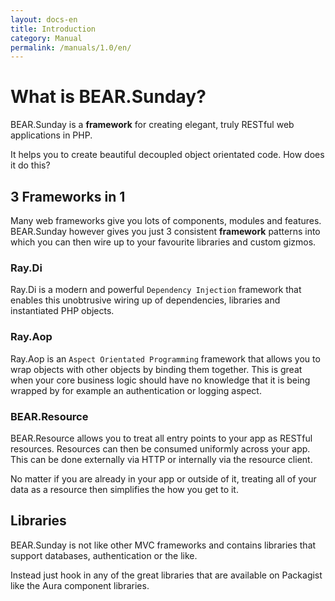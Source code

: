 ```yaml
---
layout: docs-en
title: Introduction
category: Manual
permalink: /manuals/1.0/en/
---
```

# What is BEAR.Sunday?

BEAR.Sunday is a **framework** for creating elegant, truly RESTful web applications in PHP.

It helps you to create beautiful decoupled object orientated code. How does it do this?

## 3 Frameworks in 1

Many web frameworks give you lots of components, modules and features. BEAR.Sunday however gives you just 3 consistent **framework** patterns into which you can then wire up to your favourite libraries and custom gizmos.

### Ray.Di

Ray.Di is a modern and powerful `Dependency Injection` framework that enables this unobtrusive wiring up of dependencies, libraries and instantiated PHP objects.

### Ray.Aop

Ray.Aop is an `Aspect Orientated Programming` framework that allows you to wrap objects with other objects by binding them together. This is great when your core business logic should have no knowledge that it is being wrapped by for example an authentication or logging aspect.


### BEAR.Resource

BEAR.Resource allows you to treat all entry points to your app as RESTful resources. Resources can then be consumed uniformly across your app. This can be done externally via HTTP or internally via the resource client. 

No matter if you are already in your app or outside of it, treating all of your data as a resource then simplifies the how you get to it.

## Libraries

BEAR.Sunday is not like other MVC frameworks and contains libraries that support databases, authentication or the like. 

Instead just hook in any of the great libraries that are available on Packagist like the Aura component libraries.

